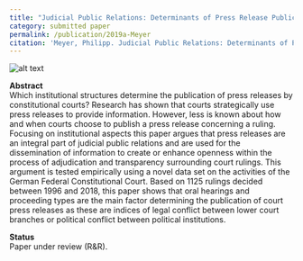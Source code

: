 ```yaml
---
title: "Judicial Public Relations: Determinants of Press Release Publication by Constitutional Courts"
category: submitted paper
permalink: /publication/2019a-Meyer
citation: 'Meyer, Philipp. Judicial Public Relations: Determinants of Press Release Publication by Constitutional Courts. Working Paper.'
---
```



![alt text](https://phimeyer.github.io/images/06_marginaleffects.jpeg "Marginal Effects")


<p><b>Abstract</b><br>
Which institutional structures determine the publication of press releases by constitutional courts? Research has shown that courts strategically use press releases to provide information. However, less is known about how and when courts choose to publish a press release concerning a ruling. Focusing on institutional aspects this paper argues that press releases are an integral part of judicial public relations and are used for the dissemination of information to create or enhance openness within the process of adjudication and transparency surrounding court rulings. This argument is tested empirically using a novel data set on the activities of the German Federal Constitutional Court. Based on 1125 rulings decided between 1996 and 2018, this paper shows that oral hearings and proceeding types are the main factor determining the publication of court press releases as these are indices of legal conflict between lower court branches or political conflict between political institutions.</p>

<p><b>Status</b><br>
Paper under review (R&R).</p>
